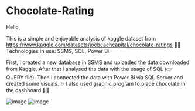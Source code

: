 # Chocolate-Rating

Hello,

This is a simple and enjoyable analysis of kaggle dataset from https://www.kaggle.com/datasets/joebeachcapital/chocolate-ratings 👩‍💻 Technologies in use: SSMS, SQL, Power Bi

First, I created a new database in SSMS and uploaded the data downloaded from Kaggle. After that I analysed the data with the usage of SQL (👉 QUERY file). Then I connected the data with Power Bi via SQL Server and created some visuals. ✨ I also used graphic program to place chocolate in the dashboard 🍫😋

![image](https://github.com/kar0linasz/Chocolate-Rating/assets/160131599/6d7ad8cc-ef0b-486a-8561-1cdc8ad13a53)
![image](https://github.com/kar0linasz/Chocolate-Rating/assets/160131599/9a9546a6-d978-43af-90e4-1d12b5507d58)



